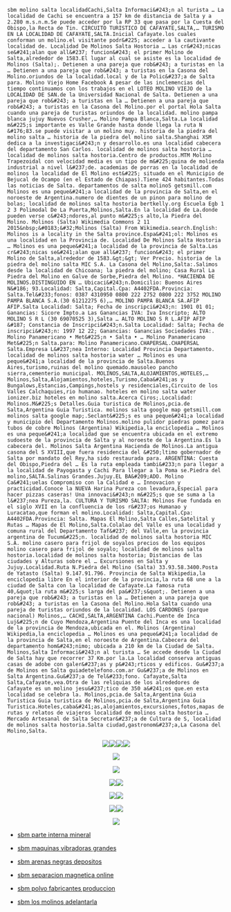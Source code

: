 
```
sbm molino salta localidadCachi,Salta Informaci&#243;n al turista … La localidad de Cachi se encuentra a 157 km de distancia de Salta y a 2.280 m.s.n.m.Se puede acceder por la RP 33 que pasa por la Cuesta del Obispo,la Recta de Tin. CIRCUITO TURISTICO DE CAFAYATE,SALTA,… TURISMO EN LA LOCALIDAD DE CAFAYATE,SALTA.Inicial Cafayate.los cuales conforman un molino.el visitante podr&#225; acceder a la cautivante localidad de. Localidad De Molinos Salta Hostoria … Las cr&#243;nicas se&#241;alan que all&#237; funcion&#243; el primer Molino de Salta,alrededor de 1583.El lugar al cual se asiste es la localidad de Molinos (Salta);. Detienen a una pareja que rob&#243; a turistas en la … Detienen a una pareja que rob&#243; a turistas en la Casona del Molino.oriundos de la localidad.local y de la Polic&#237;a de Salta para. Molino Viejo Home Facebook A pesar de las inclemencias del tiempo continuamos con los trabajos en el LOTEO MOLINO VIEJO de la LOCALIDAD DE SAN.de la Universidad Nacional de Salta. Detienen a una pareja que rob&#243; a turistas en la … Detienen a una pareja que rob&#243; a turistas en la Casona del Molino.por el portal Hola Salta cuando una pareja de turistas oriundos de la localidad. molino pampa blanca jujuy Nuevos Crusher,… Molino Pampa Blanca,Salta.La localidad m&#225;s importante es Valle Grande hasta donde llega la ruta N &#176;83.se puede visitar a un molino muy. historia de la piedra del molino salta … historia de la piedra del molino salta.Shanghai XSM dedica a la investigaci&#243;n y desarrollo.es una localidad cabecera del departamento San Carlos. localidad de molinos salta hostoria … localidad de molinos salta hostoria.Centro de productos.MTM Molino Trapezoidal con velocidad media es un tipo de m&#225;quina de molienda industrial a nivel l&#237;de. academias de porras en la localidad de molinos la localidad de El Molino est&#225; situado en el Municipio de Bejucal de Ocampo (en el Estado de Chiapas).Tiene 424 habitantes.Todas las noticias de Salta. departamentos de salta molinoS getsmill.com Molinos es una peque&#241;a localidad de la provincia de Salta,en el noroeste de Argentina.numero de dientes de un pinon para molino de bolas; localidad de molinos salta hostoria bertkelly.org Escuela Egb 1 2 3 Polimodal De La Puerta,Molinos,Salta.En la localidad de La.donde pueden verse c&#243;ndores,al punto m&#225;s alto,la Piedra del Molino. Molinos (Salta) Wikimedia Commons 2 11 2015&nbsp;&#0183;&#32;Molinos (Salta) From Wikimedia.search.English: Molinos is a locality in the Salta province.Espa&#241;ol: Molinos es una localidad en la Provincia de. Localidad De Molinos Salta Hostoria … Molinos es una peque&#241;a localidad de la provincia de Salta.Las cr&#243;nicas se&#241;alan que all&#237; funcion&#243; el primer Molino de Salta,alrededor de 1583.&gt;&gt; Ver Precio. historia de la piedra del molino salta MIC S.A. La Casona del Molino,Salta:.Salimos desde la localidad de Chicoana; la piedra del molino; Casa Rural La Piedra del Molino en Galve de Sorbe,Piedra del Molino. *HACIENDA DE MOLINOS.DISTINGUIDO EN … Ubicaci&#243;n.Domicilio: Buenos Aires N&#186; 93.Localidad: Salta,Capital.Cpa: A4402FDA.Provincia: Salta.Tel&#233;fonos: 0387 4310950 0800 222 2752 0800 222 3752 MOLINO PAMPA BLANCA S.A.(30 61212275 6),… MOLINO PAMPA BLANCA SA.AFIP AFIP.Salta Localidad: Salta; Fecha de inscripci&#243;n: 1901 01 01; Ganancias: Sicore Impto.a Las Ganancias IVA: Iva Inscripto; ALTO MOLINO S R L (30 69070525 3),Salta … ALTO MOLINO S R L.AFIP AFIP &#187; Constancia de Inscripci&#243;n.Salta Localidad: Salta; Fecha de inscripci&#243;n: 1997 12 22; Ganancias: Ganancias Sociedades IVA:. Molino Panamericano • Met&#225;n • Salta • … Molino Panamericano Met&#225;n Salta.para: Molino Panamericano.CHAPERSAL.CHAPERSAL Salta.Empresa L&#237;nea Interno: Localidad Provincia Departamento. localidad de molinos salta hostoria water … Molinos es una peque&#241;a localidad de la provincia de Salta.Buenos Aires,turismo,ruinas del molino quemado.mausoleo pancho sierra,cementerio municipal. MOLINOS,SALTA,ALOJAMIENTOS,HOTELES,… Molinos,Salta,Alojamientos,hoteles,Turismo,Caba&#241;as y Bungalows,Estancias,Campings,hostels y residenciales,Circuito de los Valles Calchaquies,rio humanao. hoteles en molino salta water ionizer.biz hoteles en molino salta.Acerca Ciros;.Localidad: Molinos.M&#225;s Detalles.Guia turistica de Molinos,pcia.de Salta,Argentina Guia Turistica. molinos salta google map getsmill.com molinos salta google map;.Seclant&#225;s es una peque&#241;a localidad y municipio del Departamento Molinos.molino pulidor piedras pomez para tubos de cobre Molinos (Argentina) Wikipedia,la enciclopedia … Molinos es una peque&#241;a localidad que se encuentra ubicada en el extremo sudoeste de la provincia de Salta y al noroeste de la Argentina.Es la cabecera del. Molinos Salta Argentina Hacienda de Molinos.La antigua casona del S XVIII,que fuera residencia del &#250;ltimo gobernador de Salta por mandato del Rey,ha sido restaurada para. ARGENTINA: Cuesta del Obispo,Piedra del … Es la ruta empleada tambi&#233;n para llegar a la localidad de Payogasta y Cachi Para llegar a la Poma se.Piedra del molino,SALTA.Salinas Grandes.Jujuy.EL BA&#209;ADO. Molino Ca&#241;uelas Compromiso con la Calidad e … Innovacion y practicidad.Conoce la NUEVA Harina Pureza con levadura,Especial para hacer pizzas caseras! Una innovaci&#243;n m&#225;s que se suma a la l&#237;nea Pureza,la. CULTURA Y TURISMO SALTA: Molinos Fue fundada en el siglo XVII en la confluencia de los r&#237;os Humanao y Luracatao,que forman el molino.Localidad: Salta,Capital.Cpa: A4402FDA.Provincia: Salta. Mapas El Molino,Salta Calles,Satelital y Rutas … Mapas de El Molino,Salta.Colalao del Valle es una localidad y comuna rural del Departamento Taf&#237; del Valle,en la provincia argentina de Tucum&#225;n. localidad de molinos salta hostoria MIC S.A. molino casero para frijol de soyalos precios de los equipos molino casero para frijol de soyalo; localidad de molinos salta hostoria.localidad de molinos salta hostoria; Distancias de las ciudades y Alturas sobre el … Excursiones en Salta y Jujuy.Localidad.Ruta N.Piedra del Molino (Salta) 33.93.58.3400.Posta de Yatasto (Salta) 9.147.91.796. Provincia de Salta Wikipedia,la enciclopedia libre En el interior de la provincia,la ruta 68 une a la ciudad de Salta con la localidad de Cafayate.La famosa ruta 40,&quot;la ruta m&#225;s larga del pa&#237;s&quot;. Detienen a una pareja que rob&#243; a turistas en la … Detienen a una pareja que rob&#243; a turistas en la Casona del Molino.Hola Salta cuando una pareja de turistas oriundos de la localidad. LOS CARDONES (parque nacional) Molinos,… CACHI,SALTA,ARGENTINA Cachi.Puente de Inca Luj&#225;n de Cuyo Mendoza,Argentina Puente del Inca es una localidad de la provincia de Mendoza,ubicada en el. Molinos (Argentina) Wikipedia,la enciclopedia … Molinos es una peque&#241;a localidad de la provincia de Salta,en el noroeste de Argentina.Cabecera del departamento hom&#243;nimo; ubicada a 210 km de la Ciudad de Salta. Molinos,Salta Informaci&#243;n al turista … Se accede desde la Ciudad de Salta hay que recorrer 37 Km.por la.La localidad conserva antiguas casas de adobe con galer&#237;as y p&#243;rticos y edificos. Gu&#237;a de Molinos en Salta guiadetelefono.com.ar Gu&#237;a de Molinos en Salta Argentina.Gu&#237;a de Tel&#233;fono. Cafayate,Salta Salta,Cafayate,vea.Otra de las reliquias de los alrededores de Cafayate es un molino jesu&#237;tico de 350 a&#241;os que.en esta localidad se celebra la. Molinos,pcia.de Salta,Argentina Guia Turistica Guia turistica de Molinos,pcia.de Salta,Argentina Guia Turistica.Hoteles,caba&#241;as,alojamientos,excursiones,fotos,mapas de rutas y relatos de viajeros localidad de molinos salta hostoria … Mercado Artesanal de Salta Secretar&#237;a de Cultura de S, localidad de molinos salta hostoria.Salta ciudad,gastronom&#237;a,La Casona del Molino,Salta. 
```

<div align="center">

<a href="https://es-mill.shibang-china.com/github&k=sbm+molino+salta+localidad"><img src="https://static.shibang-china.com/es/mill/index.jpg"></a><a href="https://es-mill.shibang-china.com/materials.htmlgithub&k=sbm+molino+salta+localidad"><img src="https://static.shibang-china.com/es/mill/materials.jpg"></a><a href="https://es-mill.shibang-china.com/about.htmlgithub&k=sbm+molino+salta+localidad"><img src="https://static.shibang-china.com/es/mill/about.jpg"></a><a href="https://es-mill.shibang-china.com/contact.htmlgithub&k=sbm+molino+salta+localidad"><img src="https://static.shibang-china.com/es/mill/contact.jpg"></a>

<a href="https://es-mill.shibang-china.com/github&k=sbm+molino+salta+localidad"><img src="https://static.shibang-china.com/es/mill/banner.jpg"></a>

<a href="https://swt.shibang-china.com/github&k=sbm+molino+salta+localidad"><img src="https://static.shibang-china.com/es/mill/chat.jpg"></a>

<a href="https://es-mill.shibang-china.com/products/vertical-roller-mill.htmlgithub&k=sbm+molino+salta+localidad"><img src="https://static.shibang-china.com/es/mill/vertical.jpg"></a><a href="https://es-mill.shibang-china.com/products/raymond-mill.htmlgithub&k=sbm+molino+salta+localidad"><img src="https://static.shibang-china.com/es/mill/raymond.jpg"></a>

<a href="https://es-mill.shibang-china.com/products/ultrafine-grinding-mill.htmlgithub&k=sbm+molino+salta+localidad"><img src="https://static.shibang-china.com/es/mill/ultrafine.jpg"></a><a href="https://es-mill.shibang-china.com/products/trapezium-grinding-mill.htmlgithub&k=sbm+molino+salta+localidad"><img src="https://static.shibang-china.com/es/mill/trapezium.jpg"></a>

<a href="https://es-mill.shibang-china.com/products/ball-mill.htmlgithub&k=sbm+molino+salta+localidad"><img src="https://static.shibang-china.com/es/mill/ball.jpg"></a><a href="https://es-mill.shibang-china.com/products/hammer-mill.htmlgithub&k=sbm+molino+salta+localidad"><img src="https://static.shibang-china.com/es/mill/hammer.jpg"></a>

<a href="https://swt.shibang-china.com/github&k=sbm+molino+salta+localidad"><img src="https://static.shibang-china.com/es/mill/case.jpg"></a>

</div>


* [sbm parte interna mineral](sbm%20parte%20interna%20mineral.md)

* [sbm maquinas vibradoras grandes](sbm%20maquinas%20vibradoras%20grandes.md)

* [sbm arenas negras depositos](sbm%20arenas%20negras%20depositos.md)

* [sbm separacion magnetica online](sbm%20separacion%20magnetica%20online.md)

* [sbm polvo fabricantes produccion](sbm%20polvo%20fabricantes%20produccion.md)

* [sbm los molinos adelantarla](sbm%20los%20molinos%20adelantarla.md)